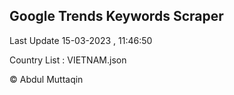 

## Google Trends Keywords Scraper 
 
Last Update 15-03-2023 , 11:46:50

Country List :
VIETNAM.json



© Abdul Muttaqin 
